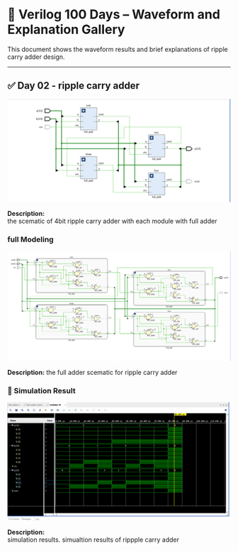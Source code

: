 
# 📘 Verilog 100 Days – Waveform and Explanation Gallery

This document shows the waveform results and brief explanations of ripple carry adder design.

---

## ✅ Day 02 - ripple carry adder

 

![ripple carry adder](./images/scematic_ripple.png)

**Description:**  
  the scematic of 4bit ripple carry adder with each module with full adder



###  full Modeling

![ripple carry adder Diagram](./images/scematic_ripple_full.png)

**Description:** 
  the full adder scematic for ripple carry adder


### 🔬 Simulation Result

![Simulation Waveform](./images/simulation_ripple.png)

**Description:**  
simulation results.
simualtion results of rippple carry adder
